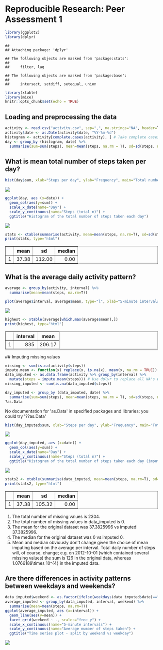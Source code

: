 # Reproducible Research: Peer Assessment 1

```r
library(ggplot2)
library(dplyr)
```

```
## 
## Attaching package: 'dplyr'
```

```
## The following objects are masked from 'package:stats':
## 
##     filter, lag
```

```
## The following objects are masked from 'package:base':
## 
##     intersect, setdiff, setequal, union
```

```r
library(xtable)
library(mice)
knitr::opts_chunk$set(echo = TRUE)
```

## Loading and preprocessing the data

```r
activity <- read.csv("activity.csv", sep=",", na.strings="NA", header=T)
activity$date <- as.Date(activity$date, "%Y-%m-%d")
histogram <- activity[complete.cases(activity), ] # Take complete cases only
day <- group_by (histogram, date) %>% 
  summarise(sum=sum(steps), mean=mean(steps, na.rm = T), sd=sd(steps, na.rm = T), median=median(steps, na.rm = T)) # Summarise for mean and median number of steps
```


## What is mean total number of steps taken per day?

```r
hist(day$sum, xlab="Steps per day", ylab="Frequency", main="Total number of steps taken each day")
```

![](PA1_template_files/figure-html/unnamed-chunk-2-1.png)<!-- -->

```r
ggplot(day, aes (x=date)) +
  geom_col(aes(y=sum)) +
  scale_x_date(name="Day") +
  scale_y_continuous(name="Steps (total n)") +
  ggtitle("Histogram of the total number of steps taken each day")
```

![](PA1_template_files/figure-html/unnamed-chunk-2-2.png)<!-- -->

```r
stats <- xtable(summarise(activity, mean=mean(steps, na.rm=T), sd=sd(steps, na.rm = T), median=median(steps, na.rm = T)))
print(stats, type="html")
```

<!-- html table generated in R 3.3.2 by xtable 1.8-2 package -->
<!-- Wed May 24 12:03:05 2017 -->
<table border=1>
<tr> <th>  </th> <th> mean </th> <th> sd </th> <th> median </th>  </tr>
  <tr> <td align="right"> 1 </td> <td align="right"> 37.38 </td> <td align="right"> 112.00 </td> <td align="right"> 0.00 </td> </tr>
   </table>


## What is the average daily activity pattern?

```r
average <- group_by(activity, interval) %>%
  summarise(mean=mean(steps, na.rm=T))

plot(average$interval, average$mean, type="l", xlab="5-minute intervals", ylab="Average number of steps taken")
```

![](PA1_template_files/figure-html/unnamed-chunk-3-1.png)<!-- -->


```r
highest <- xtable(average[which.max(average$mean),])
print(highest, type="html")
```

<!-- html table generated in R 3.3.2 by xtable 1.8-2 package -->
<!-- Wed May 24 12:03:06 2017 -->
<table border=1>
<tr> <th>  </th> <th> interval </th> <th> mean </th>  </tr>
  <tr> <td align="right"> 1 </td> <td align="right"> 835 </td> <td align="right"> 206.17 </td> </tr>
   </table>
## Imputing missing values

```r
missing <- sum(is.na(activity$steps))
impute.mean <- function(x) replace(x, is.na(x), mean(x, na.rm = TRUE)) # Function for imputation
data_imputed <- as.data.frame(activity %>% group_by(interval) %>%
  mutate(steps = impute.mean(steps))) # Use dplyr to replace all NA's with the mean of the respective interval and save in dataframe data_imputed
missing_imputed <- sum(is.na(data_imputed$steps))

day_imputed <- group_by (data_imputed, date) %>% 
  summarise(sum=sum(steps), mean=mean(steps, na.rm = T), sd=sd(steps, na.rm = T), median=median(steps, na.rm = T)) # Summarise for mean and median number of steps
?as.Data
```

No documentation for 'as.Data' in specified packages and libraries:
you could try '??as.Data'

```r
hist(day_imputed$sum, xlab="Steps per day", ylab="Frequency", main="Total number of steps taken each day (imputed)")
```

![](PA1_template_files/figure-html/unnamed-chunk-5-1.png)<!-- -->

```r
ggplot(day_imputed, aes (x=date)) +
  geom_col(aes(y=sum)) +
  scale_x_date(name="Day") +
  scale_y_continuous(name="Steps (total n)") +
  ggtitle("Histogram of the total number of steps taken each day (imputed)")
```

![](PA1_template_files/figure-html/unnamed-chunk-5-2.png)<!-- -->

```r
stats2 <- xtable(summarise(data_imputed, mean=mean(steps, na.rm=T), sd=sd(steps, na.rm = T), median=median(steps, na.rm = T)))
print(stats2, type="html")
```

<!-- html table generated in R 3.3.2 by xtable 1.8-2 package -->
<!-- Wed May 24 12:03:06 2017 -->
<table border=1>
<tr> <th>  </th> <th> mean </th> <th> sd </th> <th> median </th>  </tr>
  <tr> <td align="right"> 1 </td> <td align="right"> 37.38 </td> <td align="right"> 105.32 </td> <td align="right"> 0.00 </td> </tr>
   </table>


1. The total number of missing values is 2304.
2. The total number of missing values in data_imputed  is 0.
3. The mean for the original dataset was 37.3825996 vs imputed 37.3825996.
4. The median for the original dataset was 0 vs imputed 0.
5. Mean and median obviously don't change given the choice of mean imputing based on the average per interval. Total daily number of steps will, of course, change; e.g. on 2012-10-01 (which contained several missing values) the sum is 126 in the original data, whereas 1.0766189\times 10^{4} in the imputed data.

## Are there differences in activity patterns between weekdays and weekends?

```r
data_imputed$weekend <- as.factor(ifelse(weekdays(data_imputed$date)=="Saturday" | weekdays(data_imputed$date)=="Sunday", "Weekend", "Weekday")) # Create label for weekend
average_imputed <- group_by(data_imputed, interval, weekend) %>%
  summarise(mean=mean(steps, na.rm=T))
ggplot(average_imputed, aes (x=interval)) +
  geom_line(aes(y=mean)) +
  facet_grid(weekend ~ ., scales="free_y") +
  scale_x_continuous(name="5-minute intervals") +
  scale_y_continuous(name="Average number of steps taken") +
  ggtitle("Time series plot - split by weekend vs weekday")
```

![](PA1_template_files/figure-html/unnamed-chunk-6-1.png)<!-- -->
